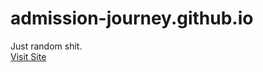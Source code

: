 # admission-journey.github.io
Just random shit.<br>
<a href="https://shahriar-seam.github.io/admission-journey.github.io/" target="blank">Visit Site</a>
